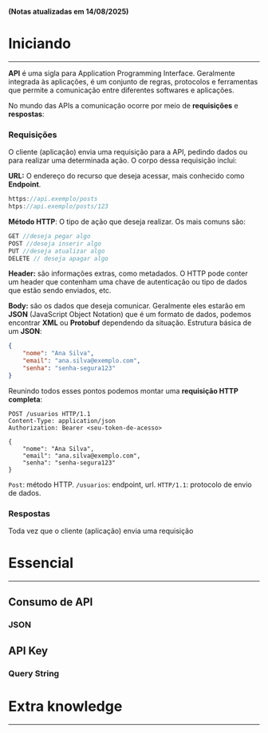 **(Notas atualizadas em 14/08/2025)**
# Iniciando
---
**API** é uma sigla para Application Programming Interface. Geralmente integrada às aplicações, é um conjunto de regras, protocolos e ferramentas que permite a comunicação entre diferentes softwares e aplicações.

No mundo das APIs a comunicação ocorre por meio de **requisições** e **respostas**:

### Requisições 

O cliente (aplicação) envia uma requisição para a API, pedindo dados ou para realizar uma determinada ação. O corpo dessa requisição inclui:

**URL:** O endereço do recurso que deseja acessar, mais conhecido como **Endpoint**.

```jsx
https://api.exemplo/posts
htps://api.exemplo/posts/123
```

**Método HTTP**: O tipo de ação que deseja realizar. Os mais comuns são:

```jsx
GET //deseja pegar algo
POST //deseja inserir algo
PUT //deseja atualizar algo
DELETE // deseja apagar algo
```

**Header:** são informações extras, como metadados. O HTTP pode conter um header que contenham uma chave de autenticação ou tipo de dados que estão sendo enviados, etc.

**Body:** são os dados que deseja comunicar. Geralmente eles estarão em **JSON** (JavaScript Object Notation) que é um formato de dados, podemos encontrar **XML** ou **Protobuf** dependendo da situação. Estrutura básica de um **JSON**:

```json
{ 
	"nome": "Ana Silva", 
	"email": "ana.silva@exemplo.com", 
	"senha": "senha-segura123" 
}
```

Reunindo todos esses pontos podemos montar uma **requisição HTTP completa**:

```http
POST /usuarios HTTP/1.1
Content-Type: application/json 
Authorization: Bearer <seu-token-de-acesso>

{ 
	"nome": "Ana Silva", 
	"email": "ana.silva@exemplo.com", 
	"senha": "senha-segura123" 
}
```

```Post```: método HTTP.
```/usuarios```: endpoint, url.
```HTTP/1.1```: protocolo de envio de dados.

### Respostas

Toda vez que o cliente (aplicação) envia uma requisição

# Essencial
---

## Consumo de API

### JSON

## API Key

### Query String

# Extra knowledge
---


